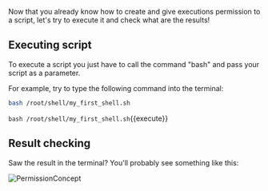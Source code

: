Now that you already know how to create and give executions permission to a script, let's try to execute it and check what are the results!

## Executing script

To execute a script you just have to call the command "bash" and pass your script as a parameter. 

For example, try to type the following command into the terminal:

```sh
bash /root/shell/my_first_shell.sh
```

`bash /root/shell/my_first_shell.sh`{{execute}}

## Result checking

Saw the result in the terminal? You'll probably see something like this:

![PermissionConcept](./assets/shell_result.png)